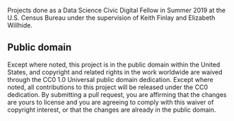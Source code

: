 Projects done as a Data Science Civic Digital Fellow in Summer 2019 at the U.S. Census Bureau under the supervision of Keith Finlay and Elizabeth Willhide.

## Public domain

Except where noted, this project is in the public domain within the United States, and copyright and related rights in the work worldwide are waived through the CC0 1.0 Universal public domain dedication. Except where noted, all contributions to this project will be released under the CC0 dedication. By submitting a pull request, you are affirming that the changes are yours to license and you are agreeing to comply with this waiver of copyright interest, or that the changes are already in the public domain.